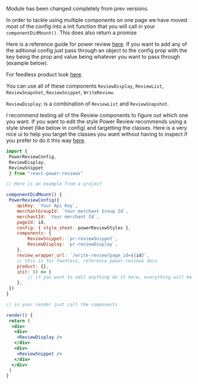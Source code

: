 Module has been changed completely from prev versions.

In order to tackle using multiple components on one page we have moved most of the config into a init function that you will call in your `componentDidMount()`. This does also return a promise

Here is a reference guide for power review [here](http://help.powerreviews.com/Content/Platform/JavaScript%20Reference%20Guide.htm). If you want to add any of the aditional config just pass through an object to the config prop with the key being the prop and value being whatever you want to pass through (example below).

For feedless product look [here](http://help.powerreviews.com/Content/Product%20Catalog/Feedless.htm).

You can use all of these components `ReviewDisplay`, `ReviewList`, `ReviewSnapshot`, `ReviewSnippet`, `WriteReview`.

`ReviewDisplay`: is a combination of `ReviewList` and `ReviewSnapshot`.

I recommend testing all of the Review components to figure out which one you want. If you want to edit the style Power Review recommends using a style sheet (like below in config) and targetting the classes. Here is a very nice ui to help you target the classes you want without having to inspect if you prefer to do it this way [here](http://ui.powerreviews.com/navigator/snapshot.html).

```jsx
import {
 PowerReviewConfig,
 ReviewDisplay,
 ReviewSnippet
 } from "react-power-reviews"

// Here is an example from a project

componentDidMount() {
 PowerReviewConfig({
  	apiKey: `Your Api Key`,
	merchantGroupId: `Your merchant Group Id`,
   	merchantId: `Your merchant Id`,
	pageId: id,
	config: { style_sheet: powerReviewStyles },
	components: {
		ReviewSnippet: `pr-reviewSnippet`,
		ReviewDisplay: `pr-reviewDisplay`,
   	},
	review_wrapper_url: `/write-review?page_id=${id}`,
   	// this is for feedless, reference power-reviews docs
	product: {},
	init: () => {
		// if you want to edit anything do it here, everything will be loaded before this function is called
	},
 })
}

// in your render just call the components

render() {
 return (
  <div>
   <div>
    <ReviewDisplay />
   </div>
   <div>
    <ReviewSnippet />
   </div>
  </div>
 )
}
```
